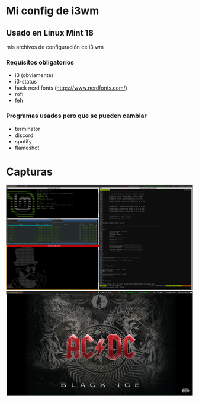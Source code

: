 # Mi config de i3wm
## Usado en Linux Mint 18
mis archivos de configuración de i3 wm


### Requisitos obligatorios

- i3 (obviamente)
- i3-status
- hack nerd fonts (https://www.nerdfonts.com/)
- rofi
- feh

### Programas usados pero que se pueden cambiar

- terminator
- discord
- spotify
- flameshot

# Capturas

![screenshot.png](https://raw.githubusercontent.com/antonchu2006/my-i3-config/main/screenshot.png)
![screenshot2.png](https://raw.githubusercontent.com/antonchu2006/my-i3-config/main/screenshot2.png)
